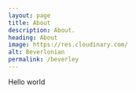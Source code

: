 ```yaml
---
layout: page
title: About
description: About.
heading: About
image: https://res.cloudinary.com/
alt: Beverlonian
permalink: /beverley
---
```

<p>Hello world</p>
